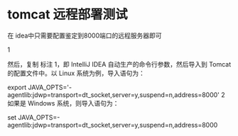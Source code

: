 # tomcat 远程部署测试  
在 idea中只需要配置鉴定到8000端口的远程服务器即可

1 

   然后，复制 标注 1，即 IntelliJ IDEA 自动生产的命令行参数，然后导入到 Tomcat 的配置文件中。以 Linux 系统为例，导入语句为：
   
  export JAVA_OPTS='-agentlib:jdwp=transport=dt_socket,server=y,suspend=n,address=8000'
  2   如果是 Windows 系统，则导入语句为：
   
   set JAVA_OPTS=-agentlib:jdwp=transport=dt_socket,server=y,suspend=n,address=8000